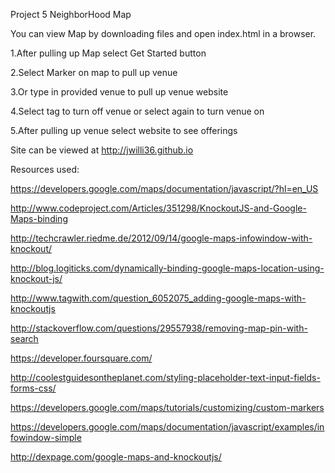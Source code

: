 Project 5 NeighborHood Map


You can view Map by downloading files and open index.html in a browser.



1.After pulling up Map select Get Started button


2.Select Marker on map to pull up venue


3.Or type in provided venue to pull up venue website


4.Select tag to turn off venue or select again to turn venue on


5.After pulling up venue select website to see offerings 




Site can be viewed at  http://jwilli36.github.io




Resources used:




https://developers.google.com/maps/documentation/javascript/?hl=en_US

http://www.codeproject.com/Articles/351298/KnockoutJS-and-Google-Maps-binding

http://techcrawler.riedme.de/2012/09/14/google-maps-infowindow-with-knockout/

http://blog.logiticks.com/dynamically-binding-google-maps-location-using-knockout-js/

http://www.tagwith.com/question_6052075_adding-google-maps-with-knockoutjs

http://stackoverflow.com/questions/29557938/removing-map-pin-with-search

https://developer.foursquare.com/

http://coolestguidesontheplanet.com/styling-placeholder-text-input-fields-forms-css/

https://developers.google.com/maps/tutorials/customizing/custom-markers

https://developers.google.com/maps/documentation/javascript/examples/infowindow-simple

http://dexpage.com/google-maps-and-knockoutjs/





